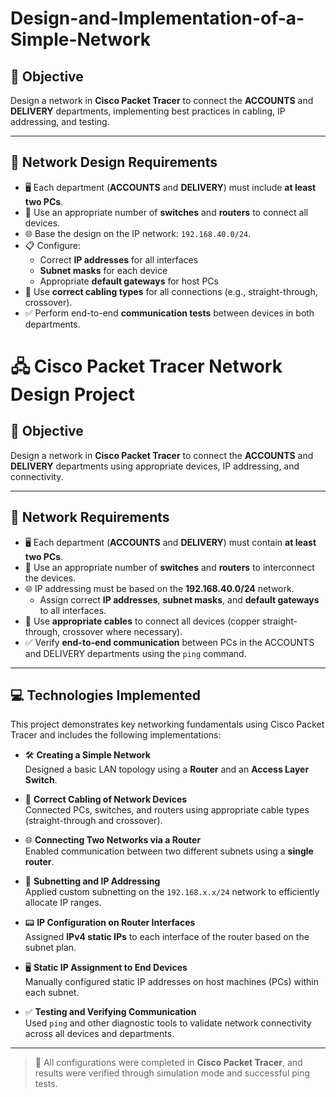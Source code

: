 # Design-and-Implementation-of-a-Simple-Network


## 📘 Objective

Design a network in **Cisco Packet Tracer** to connect the **ACCOUNTS** and **DELIVERY** departments, implementing best practices in cabling, IP addressing, and testing.

---

## 🧩 Network Design Requirements

- 🖥️ Each department (**ACCOUNTS** and **DELIVERY**) must include **at least two PCs**.
- 🧷 Use an appropriate number of **switches** and **routers** to connect all devices.
- 🌐 Base the design on the IP network: `192.168.40.0/24`.
- 📋 Configure:
  - Correct **IP addresses** for all interfaces
  - **Subnet masks** for each device
  - Appropriate **default gateways** for host PCs
- 🔌 Use **correct cabling types** for all connections (e.g., straight-through, crossover).
- ✅ Perform end-to-end **communication tests** between devices in both departments.


# 🖧 Cisco Packet Tracer Network Design Project

## 📘 Objective

Design a network in **Cisco Packet Tracer** to connect the **ACCOUNTS** and **DELIVERY** departments using appropriate devices, IP addressing, and connectivity.

---

## 🧩 Network Requirements

- 🖥️ Each department (**ACCOUNTS** and **DELIVERY**) must contain **at least two PCs**.
- 📶 Use an appropriate number of **switches** and **routers** to interconnect the devices.
- 🌐 IP addressing must be based on the **192.168.40.0/24** network.
  - Assign correct **IP addresses**, **subnet masks**, and **default gateways** to all interfaces.
- 🔌 Use **appropriate cables** to connect all devices (copper straight-through, crossover where necessary).
- ✅ Verify **end-to-end communication** between PCs in the ACCOUNTS and DELIVERY departments using the `ping` command.

---

## 💻 Technologies Implemented

This project demonstrates key networking fundamentals using Cisco Packet Tracer and includes the following implementations:

- 🛠️ **Creating a Simple Network**  
  Designed a basic LAN topology using a **Router** and an **Access Layer Switch**.

- 🔌 **Correct Cabling of Network Devices**  
  Connected PCs, switches, and routers using appropriate cable types (straight-through and crossover).

- 🌐 **Connecting Two Networks via a Router**  
  Enabled communication between two different subnets using a **single router**.

- 🧮 **Subnetting and IP Addressing**  
  Applied custom subnetting on the `192.168.x.x/24` network to efficiently allocate IP ranges.

- 📟 **IP Configuration on Router Interfaces**  
  Assigned **IPv4 static IPs** to each interface of the router based on the subnet plan.

- 🖥️ **Static IP Assignment to End Devices**  
  Manually configured static IP addresses on host machines (PCs) within each subnet.

- ✅ **Testing and Verifying Communication**  
  Used `ping` and other diagnostic tools to validate network connectivity across all devices and departments.

---

> 📁 All configurations were completed in **Cisco Packet Tracer**, and results were verified through simulation mode and successful ping tests.


